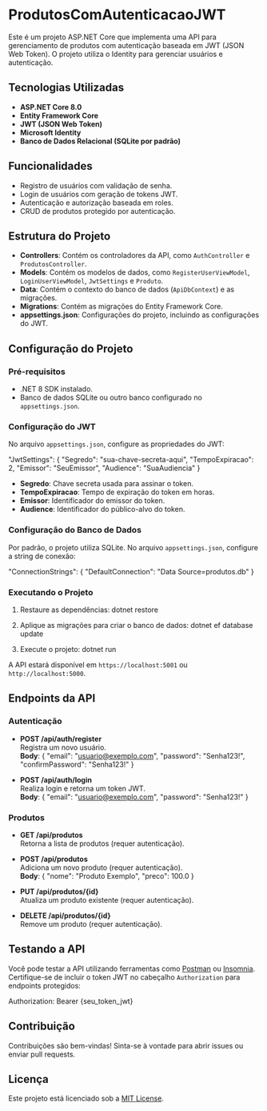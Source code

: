 # ProdutosComAutenticacaoJWT

Este é um projeto ASP.NET Core que implementa uma API para gerenciamento de produtos com autenticação baseada em JWT (JSON Web Token). O projeto utiliza o Identity para gerenciar usuários e autenticação.

## Tecnologias Utilizadas

- **ASP.NET Core 8.0**
- **Entity Framework Core**
- **JWT (JSON Web Token)**
- **Microsoft Identity**
- **Banco de Dados Relacional (SQLite por padrão)**

## Funcionalidades

- Registro de usuários com validação de senha.
- Login de usuários com geração de tokens JWT.
- Autenticação e autorização baseada em roles.
- CRUD de produtos protegido por autenticação.

## Estrutura do Projeto

- **Controllers**: Contém os controladores da API, como `AuthController` e `ProdutosController`.
- **Models**: Contém os modelos de dados, como `RegisterUserViewModel`, `LoginUserViewModel`, `JwtSettings` e `Produto`.
- **Data**: Contém o contexto do banco de dados (`ApiDbContext`) e as migrações.
- **Migrations**: Contém as migrações do Entity Framework Core.
- **appsettings.json**: Configurações do projeto, incluindo as configurações do JWT.

## Configuração do Projeto

### Pré-requisitos

- .NET 8 SDK instalado.
- Banco de dados SQLite ou outro banco configurado no `appsettings.json`.

### Configuração do JWT

No arquivo `appsettings.json`, configure as propriedades do JWT:

"JwtSettings": { "Segredo": "sua-chave-secreta-aqui", "TempoExpiracao": 2, "Emissor": "SeuEmissor", "Audience": "SuaAudiencia" }


- **Segredo**: Chave secreta usada para assinar o token.
- **TempoExpiracao**: Tempo de expiração do token em horas.
- **Emissor**: Identificador do emissor do token.
- **Audience**: Identificador do público-alvo do token.

### Configuração do Banco de Dados

Por padrão, o projeto utiliza SQLite. No arquivo `appsettings.json`, configure a string de conexão:

"ConnectionStrings": { "DefaultConnection": "Data Source=produtos.db" }


### Executando o Projeto

1. Restaure as dependências:
   dotnet restore

2. Aplique as migrações para criar o banco de dados:
   dotnet ef database update

3. Execute o projeto:
   dotnet run


A API estará disponível em `https://localhost:5001` ou `http://localhost:5000`.

## Endpoints da API

### Autenticação

- **POST /api/auth/register**  
  Registra um novo usuário.  
  **Body**:
  { "email": "usuario@exemplo.com", "password": "Senha123!", "confirmPassword": "Senha123!" }

  
- **POST /api/auth/login**  
  Realiza login e retorna um token JWT.  
  **Body**:
  { "email": "usuario@exemplo.com", "password": "Senha123!" }

  
### Produtos

- **GET /api/produtos**  
  Retorna a lista de produtos (requer autenticação).

- **POST /api/produtos**  
  Adiciona um novo produto (requer autenticação).  
  **Body**:
  { "nome": "Produto Exemplo", "preco": 100.0 }

  
- **PUT /api/produtos/{id}**  
  Atualiza um produto existente (requer autenticação).

- **DELETE /api/produtos/{id}**  
  Remove um produto (requer autenticação).

## Testando a API

Você pode testar a API utilizando ferramentas como [Postman](https://www.postman.com/) ou [Insomnia](https://insomnia.rest/). Certifique-se de incluir o token JWT no cabeçalho `Authorization` para endpoints protegidos:

Authorization: Bearer {seu_token_jwt}


## Contribuição

Contribuições são bem-vindas! Sinta-se à vontade para abrir issues ou enviar pull requests.

## Licença

Este projeto está licenciado sob a [MIT License](LICENSE).
